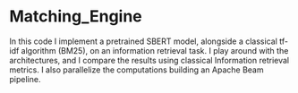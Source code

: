 # Matching_Engine
In this code I implement a pretrained SBERT model, alongside a classical tf-idf algorithm (BM25), on an information retrieval task. I play around with the architectures, and I compare the results using classical Information retrieval metrics. I also parallelize the computations building an Apache Beam pipeline.
